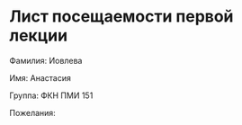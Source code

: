 # Лист посещаемости первой лекции

Фамилия: Иовлева

Имя: Анастасия

Группа: ФКН ПМИ 151

Пожелания: 

